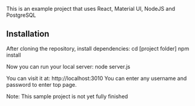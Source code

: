 This is an example project that uses React, Material UI, NodeJS and PostgreSQL

## Installation

After cloning the repository, install dependencies:
cd [project folder]
npm install

Now you can run your local server:
node server.js

You can visit it at: http://localhost:3010
You can enter any username and password to enter top page.

Note: This sample project is not yet fully finished